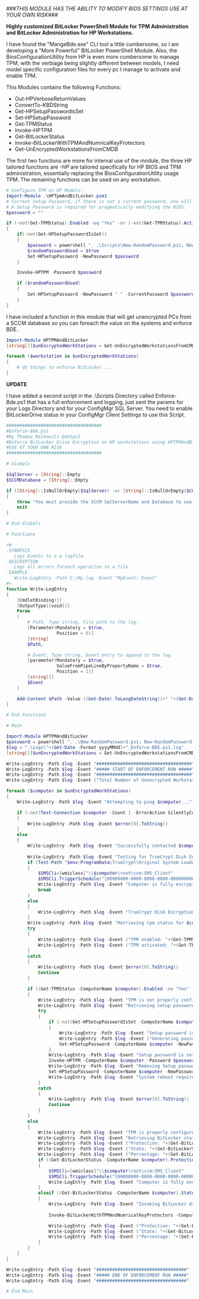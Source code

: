 ###*THIS MODULE HAS THE ABILITY TO MODIFY BIOS SETTINGS USE AT YOUR OWN RISK*###

**Highly customized BitLocker PowerShell Module for TPM Administration and BitLocker Administration for HP Workstations.**

I have found the "MangeBde.exe" CLI tool a little cumbersome, so I am developing a "More Powerful" BitLocker  PowerShell Module.
Also, the BiosConfigurationUtility from HP is even more cumbersome to manage TPM, with the verbiage being slightly different between models, I need model specific configuration files for every pc I manage to activate and enable TPM.

This Modules contains the following Functions:
* Out-HPVerboseReturnValues
* ConvertTo-KBDString
* Get-HPSetupPasswordIsSet
* Set-HPSetupPassword
* Get-TPMStatus
* Invoke-HPTPM
* Get-BitLockerStatus
* Invoke-BitLockerWithTPMAndNumricalKeyProtectors
* Get-UnEncryptedWorkstationsFromCMDB

The first two functions are more for internal use of the module, the three HP tailored functions are *-HP* are tailored specifically for HP BIOS and TPM administration, essentially replacing the BiosConfigurationUtility usage TPM.  The remaining functions can be used on any workstation.
```PowerShell
# Configure TPM on HP Models:
Import-Module .\HPTpmAndBitLocker.psm1
# Current Setup Password, if there is not a current password, one will randomly be generated, and removed after configuration completes.
# A Setup Password is required for pragmatically modifying the BIOS.
$password = ""

if (-not(Get-TPMStatus).Enabled -eq "Yes" -or (-not(Get-TPMStatus).Activated -eq "Yes"))
{
	if(-not(Get-HPSetupPasswordIsSet))
	{
		$password = powershell ". .\Scripts\New-RandomPassword.ps1; New-RandomPassword -Length 14 -Lowercase -Uppercase -Numbers"
		$randomPasswordUsed = $true
		Set-HPSetupPassword -NewPassword $password
	}

	Invoke-HPTPM -Password $password

	if ($randomPasswordUsed)
	{
		Set-HPSetupPassword -NewPassword " " -CurrentPassword $password
	}
}
```
	
I have included a function in this module that will get unencrypted PCs from a SCCM database so you can foreach the value on the systems and enforce BDE.
```PowerShell
Import-Module HPTPMAndBitLocker
[string[]]$unEncryptedWorkStations = Get-UnEncryptedWorkstationsFromCMDB -SqlServer SCCM_DB_Server -Database CM_ABC -IntergratedSecurity

foreach ($workstation in $unEncryptedWorkStations)
{
	# do things to enforce BitLocker....
}
```
	
**UPDATE**

I have added a second script in the .\Scripts Directory called Enforce-Bde.ps1 that has a full enforcement and logging, just sent the params for your Logs Directory and for your ConfigMgr SQL Server.  You need to enable BitLockerDrive status in your ConfigMgr Client Settings to use this Script.
```PowerShell
####################################
#Enforce-Bde.ps1
#By Thomas Malkewitz @dotps1
#Enforce BitLocker Drive Encryption on HP workstations using HPTPMAndBitLocker.psm1 and SCCM_DB_Server
#USE AT YOUR OWN RISK
####################################

# Globals

$SqlServer = [String]::Empty
$SCCMDatabase = [String]::Empty

if ([String]::IsNullOrEmpty($SqlServer) -or [String]::IsNullOrEmpty($CCMDatabase))
{
	throw "You must provide the SCCM SqlServerName and Database to use this script"
	exit
}

# End Globals

# Functions

<#
.SYNOPSIS
   Logs Events to a a logfile.
.DESCRIPTION
   Logs all errors foreach operation to a file.
.EXAMPLE
   Write-LogEntry -Path C:\My.log -Event "MyEvent: Event"
#>
function Write-LogEntry
{
	[CmdletBinding()]
	[OutputType([void])]
	Param
	(
		# Path, Type string, File path to the log.
		[Parameter(Mandatory = $true,
				   Position = 0)]
		[string]
		$Path,

		# Event, Type string, Event entry to append to the log.
		[parameter(Mandatory = $true,
				   ValueFromPipeLineByPropertyName = $true,
				   Position = 1)]
		[string[]]
		$Event
	)

	Add-Content $Path -Value ((Get-Date).ToLongDateString()+" "+(Get-Date).ToLongTimeString()+": "+$Event)
}

# End Functions

# Main

Import-Module HPTPMAndBitLocker
$password = powershell ". .\New-RandomPassword.ps1; New-RandomPassword -Length 14 -Lowercase -Uppercase -Numbers"
$log = ".\Logs\"+(Get-Date -Format yyyyMMdd)+"_Enforce-BDE.ps1.log"
[string[]]$unEncryptedWorkStations = Get-UnEncryptedWorkstationsFromCMDB -SqlServer $SqlServer -Database $SCCMDatabase -IntergratedSecurity

Write-LogEntry -Path $log -Event "####################################"
Write-LogEntry -Path $log -Event "##### START OF ENFORCEMENT RUN #####"
Write-LogEntry -Path $log -Event "####################################"
Write-LogEntry -Path $log -Event ("Total Number of Unencrypted Workstations: " + $unEncryptedWorkStations.Length)

foreach ($computer in $unEncryptedWorkStations)
{
	Write-LogEntry -Path $log -Event "Attempting to ping $computer..."

	if (-not(Test-Connection $computer -Count 1 -ErrorAction SilentlyContinue))
	{
		Write-LogEntry -Path $log -Event $error[0].ToString()
	}
	else
	{
		Write-LogEntry -Path $log -Event "Successfully contacted $computer."
		
		Write-LogEntry -Path $log -Event "Testing for TrueCrypt Disk Encryption on $computer..."
		if (Test-Path "$env:ProgramData\TrueCrypt\Original System Loader")
		{
			$SMSCli=[wmiclass]"\\$computer\root\ccm:SMS_Client"
			$SMSCli.TriggerSchedule("{00000000-0000-0000-0000-000000000002}") | Out-Null
			Write-LogEntry -Path $log -Event "Computer is fully encrypted with TrueCrypt Full Disk Encryption, triggering ccm software inventory cycle for $computer..."
			break
		}
		else
		{
			Write-LogEntry -Path $log -Event "TrueCrypt Disk Encryption not detected on $computer..."
		}
		Write-LogEntry -Path $log -Event "Retrieving tpm status for $computer..."
		try
		{
			Write-LogEntry -Path $log -Event ("TPM enabled: "+(Get-TPMStatus -ComputerName $computer).Enabled) 
			Write-LogEntry -Path $log -Event ("TPM activated: "+(Get-TPMStatus -ComputerName $computer).Activated) 
		}
		catch
		{
			Write-LogEntry -Path $log -Event $error[0].ToString()
			Continue
		}

		if ((Get-TPMStatus -ComputerName $computer).Enabled -ne "Yes" -or (Get-TPMStatus -ComputerName $computer).Activated -ne "Yes")
		{
			Write-LogEntry -Path $log -Event "TPM is not properly configured on $computer."
			Write-LogEntry -Path $log -Event "Retrieving setup password state on $computer..."
			try
			{
				if (-not(Get-HPSetupPasswordIsSet -ComputerName $computer))
				{
					Write-LogEntry -Path $log -Event "Setup password is set: False"
					Write-LogEntry -Path $log -Event ("Generating password: "+($password=powershell ". .\Scripts\New-RandomPassword.ps1; New-RandomPassword -Length 14 -Lowercase -Uppercase -Numbers"))
					Set-HPSetupPassword -ComputerName $computer -NewPassword $password | %{ Write-LogEntry -Path $log -Event $_ }
				}
				Write-LogEntry -Path $log -Event "Setup password is set: True"
				Invoke-HPTPM -ComputerName $computer -Password $password | %{ Write-LogEntry -Path $log -Event $_ }
				Write-LogEntry -Path $log -Event "Removing Setup password from $computer..."
				Set-HPSetupPassword -ComputerName $computer -NewPassword " " -CurrentPassword $password | %{ Write-LogEntry -Path $log -Event $_ }
				Write-LogEntry -Path $log -Event "System reboot required to complete TPM configuration.  BitLocker will be enforced on next run after reboot."
			}
			catch
			{
				Write-LogEntry -Path $log -Event $error[0].ToString()
				Continue
			}
		}
		else
		{
			Write-LogEntry -Path $log -Event "TPM is properly configured on $computer."
			Write-LogEntry -Path $log -Event "Retrieving BitLocker status on $computer..."
			Write-LogEntry -Path $log -Event ("Protection: "+(Get-BitLockerStatus -ComputerName $computer).Protection)
			Write-LogEntry -Path $log -Event ("State: "+(Get-BitLockerStatus -ComputerName $computer).State)
			Write-LogEntry -Path $log -Event ("Percentage: "+(Get-BitLockerStatus -ComputerName $computer).Percentage)
			if ((Get-BitLockerStatus -ComputerName $computer).Protection -eq "ProtectionOn")
			{
				$SMSCli=[wmiclass]"\\$computer\root\ccm:SMS_Client"
				$SMSCli.TriggerSchedule("{00000000-0000-0000-0000-000000000001}") | Out-Null
				Write-LogEntry -Path $log -Event "Computer is fully encrypted and protection is on, triggering ccm hardware inventory cycle for $computer..."
			}
			elseif ((Get-BitLockerStatus -ComputerName $computer).State -ne "EncryptionInProgress")
			{
				Write-LogEntry -Path $log -Event "Invoking BitLocker drive encryption on $computer."
		
				Invoke-BitLockerWithTPMAndNumricalKeyProtectors -ComputerName $computer -ADKeyBackup | Out-Null

				Write-LogEntry -Path $log -Event ("Protection: "+(Get-BitLockerStatus -ComputerName $computer).Protection)
				Write-LogEntry -Path $log -Event ("State: "+(Get-BitLockerStatus -ComputerName $computer).State)
				Write-LogEntry -Path $log -Event ("Percentage: "+(Get-BitLockerStatus -ComputerName $computer).Percentage)
			}
		}
	}
}

Write-LogEntry -Path $log -Event "##################################"
Write-LogEntry -Path $log -Event "##### END OF ENFORCEMENT RUN #####"
Write-LogEntry -Path $log -Event "##################################"

# End Main
```